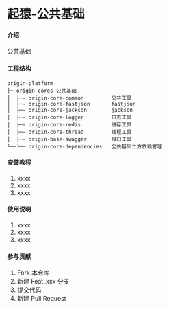 # 起猿-公共基础

#### 介绍
公共基础

#### 工程结构

```
origin-platform
├─ origin-cores-公共基础
│  ├─- origin-core-common         公共工具
│  ├─- origin-core-fastjson       fastjson
│  ├─- origin-core-jackson        jackson
│  ├─- origin-core-logger         日志工具
│  ├─- origin-core-redis          缓存工具
│  ├─- origin-core-thread         线程工具
│  ├─- origin-base-swagger        接口工具
└──└── origin-core-dependencies   公共基础二方依赖管理
```

#### 安装教程

1.  xxxx
2.  xxxx
3.  xxxx

#### 使用说明

1.  xxxx
2.  xxxx
3.  xxxx

#### 参与贡献

1.  Fork 本仓库
2.  新建 Feat_xxx 分支
3.  提交代码
4.  新建 Pull Request


